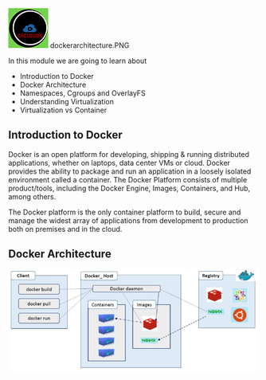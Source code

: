 
<img src="images/c4logo.png">
dockerarchitecture.PNG



In this module we are going to learn about

  * Introduction to Docker
  * Docker Architecture
  * Namespaces, Cgroups and OverlayFS
  * Understanding Virtualization
  * Virtualization vs Container

## Introduction to Docker
Docker is an open platform for developing, shipping & running distributed applications, whether on laptops, data center VMs or cloud. Docker provides the ability to package and run an application in a loosely isolated environment called a container. The Docker Platform consists of multiple product/tools, including the Docker Engine, Images, Containers, and Hub, among others.

The Docker platform is the only container platform to build, secure and manage the widest array of applications from development to production both on premises and in the cloud.


## Docker Architecture

<img src="images/dockerarchitecture.PNG">



